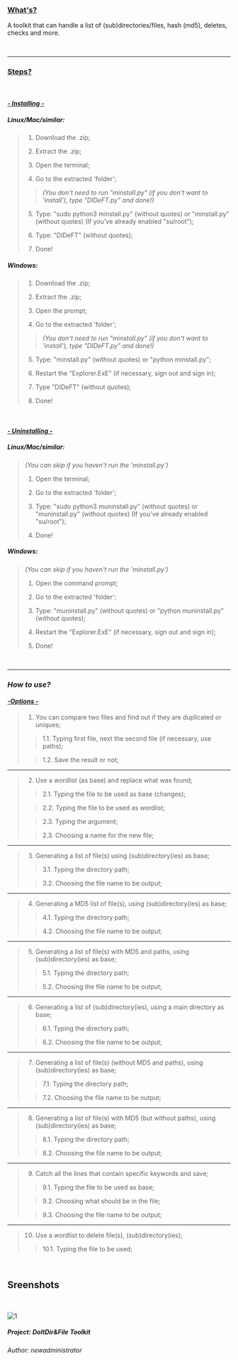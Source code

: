 
### <ins>What's?</ins>

A toolkit that can handle a list of (sub)directories/files, hash (md5), deletes, checks and more.

<br>

--------

### <ins>Steps?</ins>

<br>

#### <ins>*- Installing -*</ins>

##### *Linux/Mac/similar:*

>1. Download the .zip;
>
>2. Extract the .zip;
>3. Open the terminal;
>4. Go to the extracted 'folder';
>
>>*(You don't need to run "minstall.py" (if you don't want to 'install'), type "DIDeFT.py" and done!)*
>
>5. Type: "sudo python3 minstall.py" (without quotes) or "minstall.py" (without quotes) (If you've already enabled "su/root");
>
>6. Type: "DIDeFT" (without quotes);
>7. Done!

##### *Windows:*

>1. Download the .zip;
>
>2. Extract the .zip;
>3. Open the prompt;
>4. Go to the extracted 'folder';
>
>>*(You don't need to run "minstall.py" (if you don't want to 'install'), type "DIDeFT.py" and done!)*
>
>5. Type: "minstall.py" (without quotes) or "python minstall.py";
>
>6. Restart the "Explorer.ExE" (if necessary, sign out and sign in);
>7. Type "DIDeFT" (without quotes);
>8. Done!

<br>

#### <ins>*- Uninstalling -*</ins>

##### *Linux/Mac/similar:*

>*(You can skip if you haven't run the 'minstall.py')*
>1. Open the terminal;
>
>2. Go to the extracted 'folder';
>3. Type: "sudo python3 muninstall.py" (without quotes) or "muninstall.py" (without quotes) (If you've already enabled "su/root");
>
>4. Done!

##### *Windows:*

>*(You can skip if you haven't run the 'minstall.py')*
>1. Open the command prompt;
>
>2. Go to the extracted 'folder';
>3. Type: "muninstall.py" (without quotes) or "python muninstall.py" (without quotes);
>4. Restart the "Explorer.ExE" (if necessary, sign out and sign in);
>6. Done!


<br>

---------

### *How to use?*

#### <ins>*-Options -*</ins>

>1. You can compare two files and find out if they are duplicated or uniques;
>
>>1.1. Typing first file, next the second file (if necessary, use paths);
>
>>1.2. Save the result or not;
>
---------

>2. Use a wordlist (as base) and replace what was found;
>
>>2.1. Typing the file to be used as base (changes);
>
>>2.2. Typing the file to be used as wordlist;
>
>>2.3. Typing the argument;
>
>>2.3. Choosing a name for the new file;
>
----------

>3. Generating a list of file(s) using (sub)directory(ies) as base;
>
>>3.1. Typing the directory path;
>
>>3.2. Choosing the file name to be output;
>
----------

>4. Generating a MD5 list of file(s), using (sub)directory(ies) as base;
>
>>4.1. Typing the directory path;
>
>>4.2. Choosing the file name to be output;
>
----------

>5. Generating a list of file(s) with MD5 and paths, using (sub)directory(ies) as base;
>
>>5.1. Typing the directory path;
>
>>5.2. Choosing the file name to be output;
>
----------

>6. Generating a list of (sub)directory(ies), using a main directory as base;
>
>>6.1. Typing the directory path;
>
>>6.2. Choosing the file name to be output;
>
----------

>7. Generating a list of file(s) (without MD5 and paths), using (sub)directory(ies) as base;
>
>>7.1. Typing the directory path;
>
>>7.2. Choosing the file name to be output;
>
----------

>8. Generating a list of file(s) with MD5 (but without paths), using (sub)directory(ies) as base;
>
>>8.1. Typing the directory path;
>
>>8.2. Choosing the file name to be output;
>
----------

>9. Catch all the lines that contain specific keywords and save;
>
>>9.1. Typing the file to be used as base;
>
>>9.2. Choosing what should be in the file;
>
>>9.3. Choosing the file name to be output;
>
----------

>10. Use a wordlist to delete file(s), (sub)directory(ies);
>
>>10.1. Typing the file to be used;

<br>

## Sreenshots

<br>

![1](https://i.ibb.co/F6ZGZGC/ezgif-com-gif-maker.gif)

##### Project: *DoItDir&File Toolkit*

###### Author: *newadministrator*
